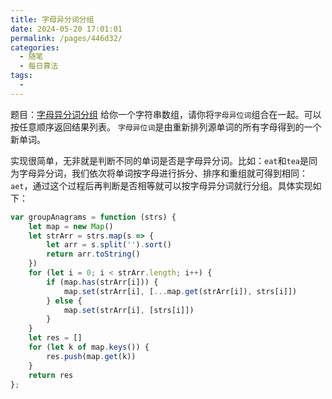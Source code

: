 ```yaml
---
title: 字母异分词分组
date: 2024-05-20 17:01:01
permalink: /pages/446d32/
categories:
  - 随笔
  - 每日算法
tags:
  - 
---
```

题目：[字母异分词分组](https://leetcode.cn/problems/group-anagrams/description/)
给你一个字符串数组，请你将`字母异位词`组合在一起。可以按任意顺序返回结果列表。
`字母异位词`是由重新排列源单词的所有字母得到的一个新单词。
<!-- more -->

实现很简单，无非就是判断不同的单词是否是字母异分词。比如：`eat`和`tea`是同为字母异分词，我们依次将单词按字母进行拆分、排序和重组就可得到相同：`aet`，通过这个过程后再判断是否相等就可以按字母异分词就行分组。具体实现如下：
```js
var groupAnagrams = function (strs) {
    let map = new Map()
    let strArr = strs.map(s => {
        let arr = s.split('').sort()
        return arr.toString()
    })
    for (let i = 0; i < strArr.length; i++) {
        if (map.has(strArr[i])) {
            map.set(strArr[i], [...map.get(strArr[i]), strs[i]])
        } else {
            map.set(strArr[i], [strs[i]])
        }
    }
    let res = []
    for (let k of map.keys()) {
        res.push(map.get(k))
    }
    return res
};
```